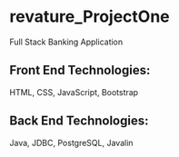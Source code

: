 # revature_ProjectOne
Full Stack Banking Application 

## Front End Technologies:  
HTML, CSS, JavaScript, Bootstrap

## Back End Technologies:  
Java, JDBC, PostgreSQL, Javalin



